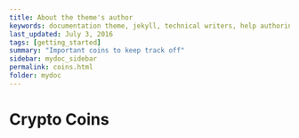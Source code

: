```yaml
---
title: About the theme's author
keywords: documentation theme, jekyll, technical writers, help authoring tools, hat replacements
last_updated: July 3, 2016
tags: [getting_started]
summary: "Important coins to keep track off"
sidebar: mydoc_sidebar
permalink: coins.html
folder: mydoc
---
```

# Crypto Coins


